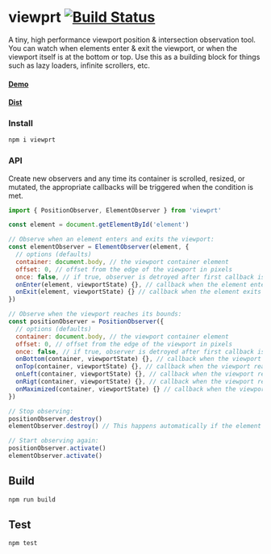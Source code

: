 # viewprt [![Build Status](https://travis-ci.org/gpoitch/viewprt.svg)](https://travis-ci.org/gpoitch/viewprt)

A tiny, high performance viewport position & intersection observation tool. You can watch when elements enter & exit the viewport, or when the viewport itself is at the bottom or top. Use this as a building block for things such as lazy loaders, infinite scrollers, etc.

#### [Demo](https://rawgit.com/gpoitch/viewprt/master/demos/index.html)

#### [Dist](https://unpkg.com/viewprt/dist/)

### Install

```bash
npm i viewprt
```

### API

Create new observers and any time its container is scrolled, resized, or mutated, the appropriate callbacks will be triggered when the condition is met.

```js
import { PositionObserver, ElementObserver } from 'viewprt'

const element = document.getElementById('element')

// Observe when an element enters and exits the viewport:
const elementObserver = ElementObserver(element, {
  // options (defaults)
  container: document.body, // the viewport container element
  offset: 0, // offset from the edge of the viewport in pixels
  once: false, // if true, observer is detroyed after first callback is triggered
  onEnter(element, viewportState) {}, // callback when the element enters the viewport
  onExit(element, viewportState) {} // callback when the element exits the viewport
})

// Observe when the viewport reaches its bounds:
const positionObserver = PositionObserver({
  // options (defaults)
  container: document.body, // the viewport container element
  offset: 0, // offset from the edge of the viewport in pixels
  once: false, // if true, observer is detroyed after first callback is triggered
  onBottom(container, viewportState) {}, // callback when the viewport reaches the bottom
  onTop(container, viewportState) {}, // callback when the viewport reaches the top
  onLeft(container, viewportState) {}, // callback when the viewport reaches the left
  onRigt(container, viewportState) {}, // callback when the viewport reaches the right
  onMaximized(container, viewportState) {} // callback when the viewport and container are the same size
})

// Stop observing:
positionObserver.destroy()
elementObserver.destroy() // This happens automatically if the element is removed from DOM

// Start observing again:
positionObserver.activate()
elementObserver.activate()
```

## Build

```bash
npm run build
```

## Test

```bash
npm test
```
